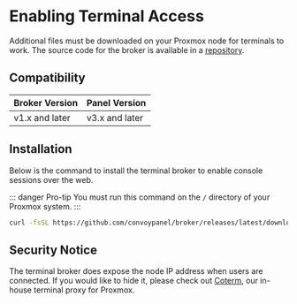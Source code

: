 # Enabling Terminal Access

Additional files must be downloaded on your Proxmox node for terminals to work. The source code for the broker is
available in a [repository](https://github.com/convoypanel/broker).

## Compatibility

| Broker Version | Panel Version  |
|----------------|----------------|
| v1.x and later | v3.x and later |

## Installation

Below is the command to install the terminal broker to enable console sessions over the web.

::: danger Pro-tip
You must run this command on the `/` directory of your Proxmox system.
:::

```bash
curl -fsSL https://github.com/convoypanel/broker/releases/latest/download/broker.tar.gz | tar -xzv
```

## Security Notice

The terminal broker does expose the node IP address when users are connected. If you would like to hide it, please check
out [Coterm](/docs/misc/coterm), our in-house terminal proxy for Proxmox.